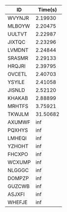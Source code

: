 |ID|Time(s)|
|-|-|
|WVYNJR|2.19930|
|MLBOYW|2.20475|
|UULTVT|2.22987|
|JIXTQC|2.23296|
|LVMDNT|2.24844|
|SRASMR|2.29133|
|HRQJRI|2.39795|
|OVCETL|2.40703|
|YSYILE|2.41058|
|JISNLD|2.52120|
|KHAKAB|2.88899|
|MRHTFS|3.75921|
|TKWJLM|31.50682|
|AXUMWF|inf|
|PQXHYS|inf|
|LMHEQI|inf|
|YZHOHT|inf|
|FHCXPO|inf|
|WCXUMP|inf|
|NLGGGC|inf|
|DOMPZP|inf|
|GUZCWB|inf|
|ASJXFI|inf|
|WHEFJE|inf|
